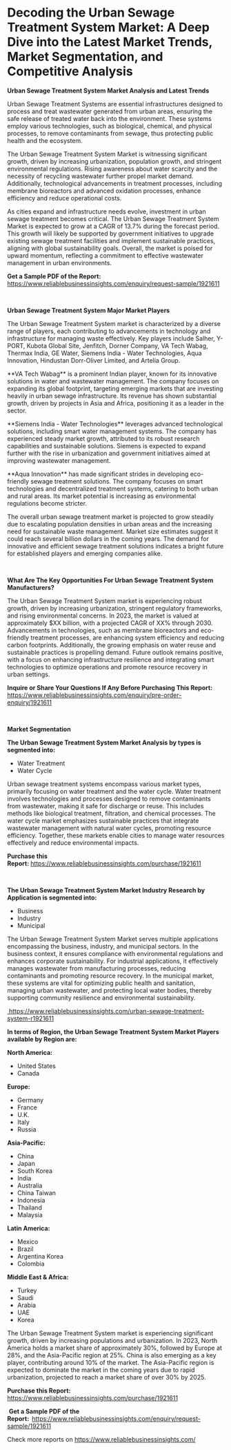 <p><h1>Decoding the Urban Sewage Treatment System Market: A Deep Dive into the Latest Market Trends, Market Segmentation, and Competitive Analysis</h1></p><p><strong>Urban Sewage Treatment System Market Analysis and Latest Trends</strong></p>
<p><p>Urban Sewage Treatment Systems are essential infrastructures designed to process and treat wastewater generated from urban areas, ensuring the safe release of treated water back into the environment. These systems employ various technologies, such as biological, chemical, and physical processes, to remove contaminants from sewage, thus protecting public health and the ecosystem.</p><p>The Urban Sewage Treatment System Market is witnessing significant growth, driven by increasing urbanization, population growth, and stringent environmental regulations. Rising awareness about water scarcity and the necessity of recycling wastewater further propel market demand. Additionally, technological advancements in treatment processes, including membrane bioreactors and advanced oxidation processes, enhance efficiency and reduce operational costs.</p><p>As cities expand and infrastructure needs evolve, investment in urban sewage treatment becomes critical. The Urban Sewage Treatment System Market is expected to grow at a CAGR of 13.7% during the forecast period. This growth will likely be supported by government initiatives to upgrade existing sewage treatment facilities and implement sustainable practices, aligning with global sustainability goals. Overall, the market is poised for upward momentum, reflecting a commitment to effective wastewater management in urban environments.</p></p>
<p><strong>Get a Sample PDF of the Report:&nbsp;</strong> <a href="https://www.reliablebusinessinsights.com/enquiry/request-sample/1921611?utm_campaign=2652&utm_medium=2&utm_source=Github&utm_content=ia&utm_term=01032025&utm_id=urban-sewage-treatment-system">https://www.reliablebusinessinsights.com/enquiry/request-sample/1921611</a></p>
<p>&nbsp;</p>
<p><strong>Urban Sewage Treatment System Major Market Players</strong></p>
<p><p>The Urban Sewage Treatment System market is characterized by a diverse range of players, each contributing to advancements in technology and infrastructure for managing waste effectively. Key players include Salher, Y-PORT, Kubota Global Site, Jenfitch, Dorner Company, VA Tech Wabag, Thermax India, GE Water, Siemens India - Water Technologies, Aqua Innovation, Hindustan Dorr-Oliver Limited, and Artelia Group.</p><p>**VA Tech Wabag** is a prominent Indian player, known for its innovative solutions in water and wastewater management. The company focuses on expanding its global footprint, targeting emerging markets that are investing heavily in urban sewage infrastructure. Its revenue has shown substantial growth, driven by projects in Asia and Africa, positioning it as a leader in the sector.</p><p>**Siemens India - Water Technologies** leverages advanced technological solutions, including smart water management systems. The company has experienced steady market growth, attributed to its robust research capabilities and sustainable solutions. Siemens is expected to expand further with the rise in urbanization and government initiatives aimed at improving wastewater management.</p><p>**Aqua Innovation** has made significant strides in developing eco-friendly sewage treatment solutions. The company focuses on smart technologies and decentralized treatment systems, catering to both urban and rural areas. Its market potential is increasing as environmental regulations become stricter.</p><p>The overall urban sewage treatment market is projected to grow steadily due to escalating population densities in urban areas and the increasing need for sustainable waste management. Market size estimates suggest it could reach several billion dollars in the coming years. The demand for innovative and efficient sewage treatment solutions indicates a bright future for established players and emerging companies alike.</p></p>
<p>&nbsp;</p>
<p><strong>What Are The Key Opportunities For Urban Sewage Treatment System Manufacturers?</strong></p>
<p><p>The Urban Sewage Treatment System market is experiencing robust growth, driven by increasing urbanization, stringent regulatory frameworks, and rising environmental concerns. In 2023, the market is valued at approximately $XX billion, with a projected CAGR of XX% through 2030. Advancements in technologies, such as membrane bioreactors and eco-friendly treatment processes, are enhancing system efficiency and reducing carbon footprints. Additionally, the growing emphasis on water reuse and sustainable practices is propelling demand. Future outlook remains positive, with a focus on enhancing infrastructure resilience and integrating smart technologies to optimize operations and promote resource recovery in urban settings.</p></p>
<p><strong>Inquire or Share Your Questions If Any Before Purchasing This Report:</strong> <a href="https://www.reliablebusinessinsights.com/enquiry/pre-order-enquiry/1921611?utm_campaign=2652&utm_medium=2&utm_source=Github&utm_content=ia&utm_term=01032025&utm_id=urban-sewage-treatment-system">https://www.reliablebusinessinsights.com/enquiry/pre-order-enquiry/1921611</a></p>
<p>&nbsp;</p>
<p><strong>Market Segmentation</strong></p>
<p><strong>The Urban Sewage Treatment System Market Analysis by types is segmented into:</strong></p>
<p><ul><li>Water Treatment</li><li>Water Cycle</li></ul></p>
<p><p>Urban sewage treatment systems encompass various market types, primarily focusing on water treatment and the water cycle. Water treatment involves technologies and processes designed to remove contaminants from wastewater, making it safe for discharge or reuse. This includes methods like biological treatment, filtration, and chemical processes. The water cycle market emphasizes sustainable practices that integrate wastewater management with natural water cycles, promoting resource efficiency. Together, these markets enable cities to manage water resources effectively and reduce environmental impacts.</p></p>
<p><strong>Purchase this Report:&nbsp;</strong><a href="https://www.reliablebusinessinsights.com/purchase/1921611?utm_campaign=2652&utm_medium=2&utm_source=Github&utm_content=ia&utm_term=01032025&utm_id=urban-sewage-treatment-system">https://www.reliablebusinessinsights.com/purchase/1921611</a></p>
<p>&nbsp;</p>
<p><strong>The Urban Sewage Treatment System Market Industry Research by Application is segmented into:</strong></p>
<p><ul><li>Business</li><li>Industry</li><li>Municipal</li></ul></p>
<p><p>The Urban Sewage Treatment System Market serves multiple applications encompassing the business, industry, and municipal sectors. In the business context, it ensures compliance with environmental regulations and enhances corporate sustainability. For industrial applications, it effectively manages wastewater from manufacturing processes, reducing contaminants and promoting resource recovery. In the municipal market, these systems are vital for optimizing public health and sanitation, managing urban wastewater, and protecting local water bodies, thereby supporting community resilience and environmental sustainability.</p></p>
<p><a href="https://www.reliablebusinessinsights.com/urban-sewage-treatment-system-r1921611?utm_campaign=2652&utm_medium=2&utm_source=Github&utm_content=ia&utm_term=01032025&utm_id=urban-sewage-treatment-system">&nbsp;https://www.reliablebusinessinsights.com/urban-sewage-treatment-system-r1921611</a></p>
<p><strong>In terms of Region, the Urban Sewage Treatment System Market Players available by Region are:</strong></p>
<p>
    <p> <strong> North America: </strong>
        <ul>
            <li>United States</li>
            <li>Canada</li>
        </ul>
        </p> 
    <p> <strong> Europe: </strong>
        <ul>
            <li>Germany</li>
            <li>France</li>
            <li>U.K.</li>
            <li>Italy</li>
            <li>Russia</li>
        </ul>
        </p> 
    <p> <strong> Asia-Pacific: </strong>
        <ul>
            <li>China</li>
            <li>Japan</li>
            <li>South Korea</li>
            <li>India</li>
            <li>Australia</li>
            <li>China Taiwan</li>
            <li>Indonesia</li>
            <li>Thailand</li>
            <li>Malaysia</li>
        </ul>
        </p> 
    <p> <strong> Latin America: </strong>
        <ul>
            <li>Mexico</li>
            <li>Brazil</li>
            <li>Argentina Korea</li>
            <li>Colombia</li>
        </ul>
        </p> 
    <p> <strong> Middle East & Africa: </strong>
        <ul>
            <li>Turkey</li>
            <li>Saudi</li>
            <li>Arabia</li>
            <li>UAE</li>
            <li>Korea</li>
        </ul>
    </p>
    </p>
<p><p>The Urban Sewage Treatment System market is experiencing significant growth, driven by increasing populations and urbanization. In 2023, North America holds a market share of approximately 30%, followed by Europe at 28%, and the Asia-Pacific region at 25%. China is also emerging as a key player, contributing around 10% of the market. The Asia-Pacific region is expected to dominate the market in the coming years due to rapid urbanization, projected to reach a market share of over 30% by 2025.</p></p>
<p><strong>Purchase this Report: </strong><a href="https://www.reliablebusinessinsights.com/purchase/1921611?utm_campaign=2652&utm_medium=2&utm_source=Github&utm_content=ia&utm_term=01032025&utm_id=urban-sewage-treatment-system">https://www.reliablebusinessinsights.com/purchase/1921611</a></p>
<p>&nbsp;<strong>Get a Sample PDF of the Report:&nbsp;&nbsp;</strong><a href="https://www.reliablebusinessinsights.com/enquiry/request-sample/1921611?utm_campaign=2652&utm_medium=2&utm_source=Github&utm_content=ia&utm_term=01032025&utm_id=urban-sewage-treatment-system">https://www.reliablebusinessinsights.com/enquiry/request-sample/1921611</a></p>
<p><strong></strong></p>
<p>Check more reports on <a href="https://www.reliablebusinessinsights.com/?utm_campaign=2652&utm_medium=2&utm_source=Github&utm_content=ia&utm_term=01032025&utm_id=urban-sewage-treatment-system">https://www.reliablebusinessinsights.com/</a></p>